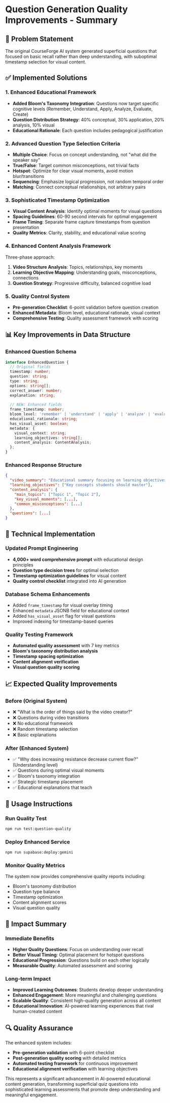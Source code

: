 # Question Generation Quality Improvements - Summary

## 🎯 Problem Statement
The original CourseForge AI system generated superficial questions that focused on basic recall rather than deep understanding, with suboptimal timestamp selection for visual content.

## ✅ Implemented Solutions

### 1. Enhanced Educational Framework
- **Added Bloom's Taxonomy Integration**: Questions now target specific cognitive levels (Remember, Understand, Apply, Analyze, Evaluate, Create)
- **Question Distribution Strategy**: 40% conceptual, 30% application, 20% analysis, 10% visual
- **Educational Rationale**: Each question includes pedagogical justification

### 2. Advanced Question Type Selection Criteria
- **Multiple Choice**: Focus on concept understanding, not "what did the speaker say"
- **True/False**: Target common misconceptions, not trivial facts
- **Hotspot**: Optimize for clear visual moments, avoid motion blur/transitions
- **Sequencing**: Emphasize logical progression, not random temporal order
- **Matching**: Connect conceptual relationships, not arbitrary pairs

### 3. Sophisticated Timestamp Optimization
- **Visual Content Analysis**: Identify optimal moments for visual questions
- **Spacing Guidelines**: 60-90 second intervals for optimal engagement
- **Frame Timing**: Separate frame capture timestamps from question presentation
- **Quality Metrics**: Clarity, stability, and educational value scoring

### 4. Enhanced Content Analysis Framework
Three-phase approach:
1. **Video Structure Analysis**: Topics, relationships, key moments
2. **Learning Objective Mapping**: Understanding goals, misconceptions, connections
3. **Question Strategy**: Progressive difficulty, balanced cognitive load

### 5. Quality Control System
- **Pre-generation Checklist**: 6-point validation before question creation
- **Enhanced Metadata**: Bloom level, educational rationale, visual context
- **Comprehensive Testing**: Quality assessment framework with scoring

## 📊 Key Improvements in Data Structure

### Enhanced Question Schema
```typescript
interface EnhancedQuestion {
  // Original fields
  timestamp: number;
  question: string;
  type: string;
  options: string[];
  correct_answer: number;
  explanation: string;
  
  // NEW: Enhanced fields
  frame_timestamp: number;
  bloom_level: 'remember' | 'understand' | 'apply' | 'analyze' | 'evaluate' | 'create';
  educational_rationale: string;
  has_visual_asset: boolean;
  metadata: {
    visual_context: string;
    learning_objectives: string[];
    content_analysis: ContentAnalysis;
  };
}
```

### Enhanced Response Structure
```json
{
  "video_summary": "Educational summary focusing on learning objectives",
  "learning_objectives": ["Key concepts students should master"],
  "content_analysis": {
    "main_topics": ["Topic 1", "Topic 2"],
    "key_visual_moments": [...],
    "common_misconceptions": [...]
  },
  "questions": [...]
}
```

## 🔧 Technical Implementation

### Updated Prompt Engineering
- **4,000+ word comprehensive prompt** with educational design principles
- **Question type decision trees** for optimal selection
- **Timestamp optimization guidelines** for visual content
- **Quality control checklist** integrated into AI generation

### Database Schema Enhancements
- Added `frame_timestamp` for visual overlay timing
- Enhanced `metadata` JSONB field for educational context
- Added `has_visual_asset` flag for visual questions
- Improved indexing for timestamp-based queries

### Quality Testing Framework
- **Automated quality assessment** with 7 key metrics
- **Bloom's taxonomy distribution analysis**
- **Timestamp spacing optimization**
- **Content alignment verification**
- **Visual question quality scoring**

## 📈 Expected Quality Improvements

### Before (Original System)
- ❌ "What is the order of things said by the video creator?"
- ❌ Questions during video transitions
- ❌ No educational framework
- ❌ Random timestamp selection
- ❌ Basic explanations

### After (Enhanced System)
- ✅ "Why does increasing resistance decrease current flow?" (Understanding level)
- ✅ Questions during optimal visual moments
- ✅ Bloom's taxonomy integration
- ✅ Strategic timestamp placement
- ✅ Educational explanations that teach

## 🚀 Usage Instructions

### Run Quality Test
```bash
npm run test:question-quality
```

### Deploy Enhanced Service
```bash
npm run supabase:deploy:gemini
```

### Monitor Quality Metrics
The system now provides comprehensive quality reports including:
- Bloom's taxonomy distribution
- Question type balance
- Timestamp optimization
- Content alignment scores
- Visual question quality

## 🎯 Impact Summary

### Immediate Benefits
- **Higher Quality Questions**: Focus on understanding over recall
- **Better Visual Timing**: Optimal placement for hotspot questions
- **Educational Progression**: Questions build on each other logically
- **Measurable Quality**: Automated assessment and scoring

### Long-term Impact
- **Improved Learning Outcomes**: Students develop deeper understanding
- **Enhanced Engagement**: More meaningful and challenging questions
- **Scalable Quality**: Consistent high-quality generation across all content
- **Educational Innovation**: AI-powered learning experiences that rival human-created content

## 🔍 Quality Assurance

The enhanced system includes:
- **Pre-generation validation** with 6-point checklist
- **Post-generation quality scoring** with detailed metrics
- **Automated testing framework** for continuous improvement
- **Educational alignment verification** with learning objectives

This represents a significant advancement in AI-powered educational content generation, transforming superficial quiz questions into sophisticated learning assessments that promote deep understanding and meaningful engagement. 